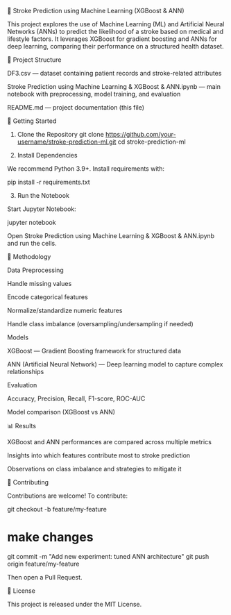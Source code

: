 🧠 Stroke Prediction using Machine Learning (XGBoost & ANN)

This project explores the use of Machine Learning (ML) and Artificial Neural Networks (ANNs) to predict the likelihood of a stroke based on medical and lifestyle factors.
It leverages XGBoost for gradient boosting and ANNs for deep learning, comparing their performance on a structured health dataset.

📂 Project Structure

DF3.csv — dataset containing patient records and stroke-related attributes

Stroke Prediction using Machine Learning & XGBoost & ANN.ipynb — main notebook with preprocessing, model training, and evaluation

README.md — project documentation (this file)

🚀 Getting Started
1. Clone the Repository
git clone https://github.com/your-username/stroke-prediction-ml.git
cd stroke-prediction-ml

2. Install Dependencies

We recommend Python 3.9+. Install requirements with:

pip install -r requirements.txt

3. Run the Notebook

Start Jupyter Notebook:

jupyter notebook


Open Stroke Prediction using Machine Learning & XGBoost & ANN.ipynb and run the cells.

🧪 Methodology

Data Preprocessing

Handle missing values

Encode categorical features

Normalize/standardize numeric features

Handle class imbalance (oversampling/undersampling if needed)

Models

XGBoost — Gradient Boosting framework for structured data

ANN (Artificial Neural Network) — Deep learning model to capture complex relationships

Evaluation

Accuracy, Precision, Recall, F1-score, ROC-AUC

Model comparison (XGBoost vs ANN)

📊 Results

XGBoost and ANN performances are compared across multiple metrics

Insights into which features contribute most to stroke prediction

Observations on class imbalance and strategies to mitigate it

🤝 Contributing

Contributions are welcome!
To contribute:

git checkout -b feature/my-feature
# make changes
git commit -m "Add new experiment: tuned ANN architecture"
git push origin feature/my-feature


Then open a Pull Request.

📜 License

This project is released under the MIT License.